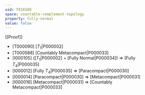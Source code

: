 ```yaml
---
uid: T016588
space: countable-complement-topology
property: fully-normal
value: false
---
```

[[Proof]]

* [T000090] [$T_1$|P000002]
* [T000588] [Countably Metacompact|P000033]
* [I000105] ([$T_1$|P000002] + [Fully Normal|P000034]) => [Fully $T_4$|P000035]
* [I000012] [Fully $T_4$|P000035] => [Paracompact|P000030]
* [I000014] [Paracompact|P000030] => [Metacompact|P000031]
* [I000016] [Metacompact|P000031] => [Countably Metacompact|P000033]


